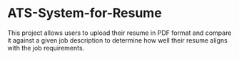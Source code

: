 # ATS-System-for-Resume
This project allows users to upload their resume in PDF format and compare it against a given job description to determine how well their resume aligns with the job requirements.
